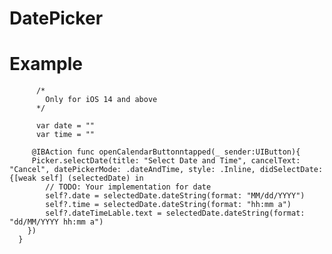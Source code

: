 # DatePicker

# Example
          /*
            Only for iOS 14 and above
          */
          
          var date = ""
          var time = ""
         
         @IBAction func openCalendarButtonntapped(_ sender:UIButton){
         Picker.selectDate(title: "Select Date and Time", cancelText: "Cancel", datePickerMode: .dateAndTime, style: .Inline, didSelectDate: {[weak self] (selectedDate) in
            // TODO: Your implementation for date
            self?.date = selectedDate.dateString(format: "MM/dd/YYYY")
            self?.time = selectedDate.dateString(format: "hh:mm a")
            self?.dateTimeLable.text = selectedDate.dateString(format: "dd/MM/YYYY hh:mm a")
        })
      }

